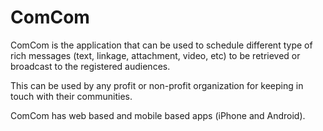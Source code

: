 # ComCom

ComCom is the application that can be used to schedule different type of rich messages (text, linkage, attachment, video, etc) to be retrieved or broadcast to the registered audiences.

This can be used by any profit or non-profit organization for keeping in touch with their communities.

ComCom has web based and mobile based apps (iPhone and Android).
